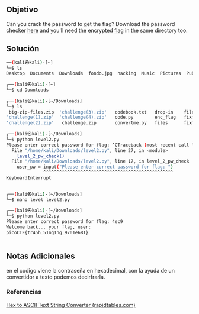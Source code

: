 ## Objetivo 
Can you crack the password to get the flag? Download the password checker [here](https://artifacts.picoctf.net/c/14/level2.py) and you'll need the encrypted [flag](https://artifacts.picoctf.net/c/14/level2.flag.txt.enc) in the same directory too.
## Solución  
```bash
──(kali㉿kali)-[~]
└─$ ls
Desktop  Documents  Downloads  fondo.jpg  hacking  Music  Pictures  Public  Templates  Videos
                                                                                                                   
┌──(kali㉿kali)-[~]
└─$ cd Downloads      
                                                                                                                   
┌──(kali㉿kali)-[~/Downloads]
└─$ ls
 big-zip-files.zip  'challenge(3).zip'   codebook.txt   drop-in    files.zip   level1.flag.txt.enc   level2.py
'challenge(1).zip'  'challenge(4).zip'   code.py        enc_flag   fixme1.py   level1.py
'challenge(2).zip'   challenge.zip       convertme.py   files      fixme2.py   level2.flag.txt.enc
                                                                                                                   
┌──(kali㉿kali)-[~/Downloads]
└─$ python level2.py 
Please enter correct password for flag: ^CTraceback (most recent call last):
  File "/home/kali/Downloads/level2.py", line 27, in <module>
    level_2_pw_check()
  File "/home/kali/Downloads/level2.py", line 17, in level_2_pw_check
    user_pw = input("Please enter correct password for flag: ")
              ^^^^^^^^^^^^^^^^^^^^^^^^^^^^^^^^^^^^^^^^^^^^^^^^^
KeyboardInterrupt

                                                                                                                   
┌──(kali㉿kali)-[~/Downloads]
└─$ nano level level2.py 
                                                                                                                   
┌──(kali㉿kali)-[~/Downloads]
└─$ python level2.py    
Please enter correct password for flag: 4ec9
Welcome back... your flag, user:
picoCTF{tr45h_51ng1ng_9701e681}



```


## Notas Adicionales 
en el codigo viene la contraseña en hexadecimal, con la ayuda de un convertidor a texto podemos decirfrarla.

### Referencias

[Hex to ASCII Text String Converter (rapidtables.com)](https://www.rapidtables.com/convert/number/hex-to-ascii.html)
